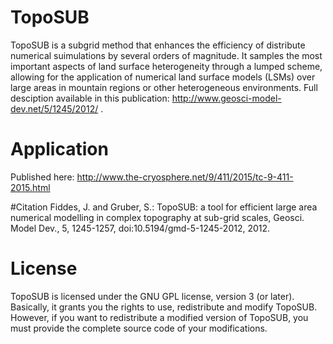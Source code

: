 # TopoSUB
TopoSUB is a subgrid method that enhances the efficiency of  distribute numerical suimulations by several orders of magnitude. It samples the most important aspects of land surface heterogeneity through a lumped scheme, allowing for the application of numerical land surface models (LSMs) over large areas in mountain regions or other heterogeneous environments. Full desciption available in this publication: http://www.geosci-model-dev.net/5/1245/2012/ .

# Application
Published here: http://www.the-cryosphere.net/9/411/2015/tc-9-411-2015.html

#Citation 
Fiddes, J. and Gruber, S.: TopoSUB: a tool for efficient large area numerical modelling in complex topography at sub-grid scales, Geosci. Model Dev., 5, 1245-1257, doi:10.5194/gmd-5-1245-2012, 2012.

# License
TopoSUB is licensed under the GNU GPL license, version 3 (or later). Basically, it grants you the rights to use, redistribute and modify TopoSUB. However, if you want to redistribute a modified version of TopoSUB, you must provide the complete source code of your modifications.


